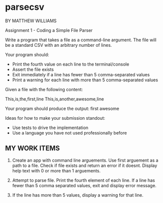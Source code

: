# parsecsv

BY MATTHEW WILLIAMS

Assignment 1 - Coding a Simple File Parser
 
Write a program that takes a file as a command-line argument.  The file will be a standard CSV with an arbitrary number of lines.  
 
Your program should:
 - Print the fourth value on each line to the terminal/console
 - Assert the file exists
 - Exit immediately if a line has fewer than 5 comma-separated values
 - Print a warning for each line with more than 5 comma-separated values
 
Given a file with the following content:
 
This,is,the,first,line
This,is,another,awesome,line
 
Your program should produce the output:
first
awesome
 
Ideas for how to make your submission standout:
- Use tests to drive the implementation
- Use a language you have not used professionally before

MY WORK ITEMS
-------------

1.  Create an app with command line arguements.  Use first arguement as a path to a file.  Check if file exists and return an error
    if it doesnt.  Display help text with 0 or more than 1 arguements.

2.  Attempt to parse file.  Print the fourth element of each line.  If a line has fewer than 5 comma separated values, exit and display error message.

3.  If the line has more than 5 values, display a warning for that line.
